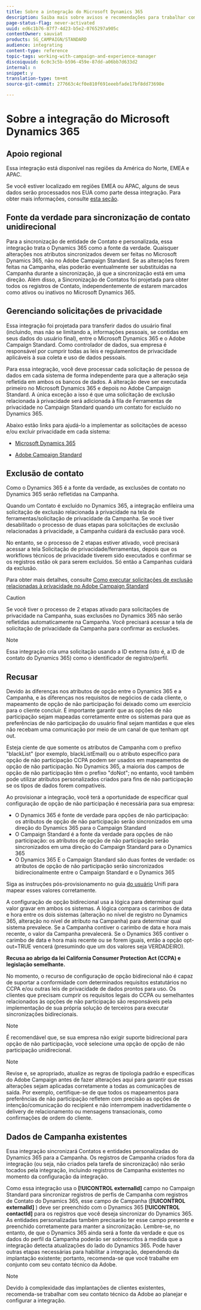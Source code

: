 ```yaml
---
title: Sobre a integração do Microsoft Dynamics 365
description: Saiba mais sobre avisos e recomendações para trabalhar com o Campaign Standard e o Microsoft Dynamics 365
page-status-flag: never-activated
uuid: ed6c1b76-87f7-4d23-b5e2-0765297a905c
contentOwner: sauviat
products: SG_CAMPAIGN/STANDARD
audience: integrating
content-type: reference
topic-tags: working-with-campaign-and-experience-manager
discoiquuid: 6c0c3c5b-b596-459e-87dd-a06bb7d633d2
internal: n
snippet: y
translation-type: tm+mt
source-git-commit: 277663c4cf0e810f691eeebfade17bf8dd73698e

---
```



# Sobre a integração do Microsoft Dynamics 365

## Apoio regional

Essa integração está disponível nas regiões da América do Norte, EMEA e APAC.

Se você estiver localizado em regiões EMEA ou APAC, alguns de seus dados serão processados nos EUA como parte dessa integração. Para obter mais informações, consulte [esta seção](../../reporting/using/about-dynamic-reports.md#dynamic-reporting-usage-agreement).

## Fonte da verdade para sincronização de contato unidirecional

Para a sincronização de entidade de Contato e personalizada, essa integração trata o Dynamics 365 como a fonte da verdade. Quaisquer alterações nos atributos sincronizados devem ser feitas no Microsoft Dynamics 365, não no Adobe Campaign Standard. Se as alterações forem feitas na Campanha, elas poderão eventualmente ser substituídas na Campanha durante a sincronização, já que a sincronização está em uma direção.  Além disso, a Sincronização de Contatos foi projetada para obter todos os registros de Contato, independentemente de estarem marcados como ativos ou inativos no Microsoft Dynamics 365.

## Gerenciando solicitações de privacidade

Essa integração foi projetada para transferir dados do usuário final (incluindo, mas não se limitando a, informações pessoais, se contidas em seus dados do usuário final), entre o Microsoft Dynamics 365 e o Adobe Campaign Standard.  Como controlador de dados, sua empresa é responsável por cumprir todas as leis e regulamentos de privacidade aplicáveis à sua coleta e uso de dados pessoais.

Para essa integração, você deve processar cada solicitação de pessoa de dados em cada sistema de forma independente para que a alteração seja refletida em ambos os bancos de dados. A alteração deve ser executada primeiro no Microsoft Dynamics 365 e depois no Adobe Campaign Standard. A única exceção a isso é que uma solicitação de exclusão relacionada à privacidade será adicionada à fila de Ferramentas de privacidade no Campaign Standard quando um contato for excluído no Dynamics 365.

Abaixo estão links para ajudá-lo a implementar as solicitações de acesso e/ou excluir privacidade em cada sistema:

* [Microsoft Dynamics 365](https://docs.microsoft.com/en-us/microsoft-365/compliance/gdpr-dsr-dynamics365?toc=/microsoft-365/enterprise/toc.json)

* [Adobe Campaign Standard](https://www.adobe.io/apis/experiencecloud/gdpr/docs.html)

## Exclusão de contato

Como o Dynamics 365 é a fonte da verdade, as exclusões de contato no Dynamics 365 serão refletidas na Campanha.

Quando um Contato é excluído no Dynamics 365, a integração enfileira uma solicitação de exclusão relacionada à privacidade na tela de ferramentas/solicitação de privacidade da Campanha.  Se você tiver desabilitado o processo de duas etapas para solicitações de exclusão relacionadas à privacidade, a Campanha cuidará da exclusão para você.

No entanto, se o processo de 2 etapas estiver ativado, você precisará acessar a tela Solicitação de privacidade/ferramentas, depois que os workflows técnicos de privacidade tiverem sido executados e confirmar se os registros estão ok para serem excluídos.  Só então a Campanhas cuidará da exclusão.

Para obter mais detalhes, consulte [Como executar solicitações de exclusão relacionadas à privacidade no Adobe Campaign Standard](https://docs.adobe.com/content/help/pt-BR/campaign-learn/campaign-standard-tutorials/privacy/execute-privacy-requests.html)

>[!CAUTION]
>
>Se você tiver o processo de 2 etapas ativado para solicitações de privacidade na Campanha, suas exclusões no Dynamics 365 não serão refletidas automaticamente na Campanha.  Você precisará acessar a tela de solicitação de privacidade da Campanha para confirmar as exclusões.

>[!NOTE]
>
>Essa integração cria uma solicitação usando a ID externa (isto é, a ID de contato do Dynamics 365) como o identificador de registro/perfil.

## Recusar

Devido às diferenças nos atributos de opção entre o Dynamics 365 e a Campanha, e às diferenças nos requisitos de negócios de cada cliente, o mapeamento de opção de não participação foi deixado como um exercício para o cliente concluir. É importante garantir que as opções de não participação sejam mapeadas corretamente entre os sistemas para que as preferências de não participação do usuário final sejam mantidas e que eles não recebam uma comunicação por meio de um canal de que tenham opt out.

Esteja ciente de que somente os atributos de Campanha com o prefixo &quot;blackList&quot; (por exemplo, blackListEmail) ou o atributo específico para opção de não participação CCPA podem ser usados em mapeamentos de opção de não participação.  No Dynamics 365, a maioria dos campos de opção de não participação têm o prefixo &quot;doNot&quot;; no entanto, você também pode utilizar atributos personalizados criados para fins de não participação se os tipos de dados forem compatíveis.

Ao provisionar a integração, você terá a oportunidade de especificar qual configuração de opção de não participação é necessária para sua empresa:

* O Dynamics 365 é fonte de verdade para opções de não participação: os atributos de opção de não participação serão sincronizados em uma direção do Dynamics 365 para o Campaign Standard
* O Campaign Standard é a fonte da verdade para opções de não participação: os atributos de opção de não participação serão sincronizados em uma direção do Campaign Standard para o Dynamics 365
* O Dynamics 365 E o Campaign Standard são duas fontes de verdade: os atributos de opção de não participação serão sincronizados bidirecionalmente entre o Campaign Standard e o Dynamics 365

Siga as instruções pós-provisionamento no guia [do usuário](https://drive.google.com/drive/folders/16seHF45e6bFxHX15zWLqFLEXymCuA_wn) Unifi para mapear esses valores corretamente.

A configuração de opção bidirecional usa a lógica para determinar qual valor gravar em ambos os sistemas.  A lógica compara os carimbos de data e hora entre os dois sistemas (alteração no nível de registro no Dynamics 365, alteração no nível de atributo na Campanha) para determinar qual sistema prevalece.  Se a Campanha contiver o carimbo de data e hora mais recente, o valor da Campanha prevalecerá.  Se o Dynamics 365 contiver o carimbo de data e hora mais recente ou se forem iguais, então a opção opt-out=TRUE vencerá (presumindo que um dos valores seja VERDADEIRO).

**Recusa ao abrigo da lei California Consumer Protection Act (CCPA) e legislação semelhante.**

No momento, o recurso de configuração de opção bidirecional não é capaz de suportar a conformidade com determinados requisitos estatutários no CCPA e/ou outras leis de privacidade de dados prontos para uso. Os clientes que precisam cumprir os requisitos legais do CCPA ou semelhantes relacionados às opções de não participação são responsáveis pela implementação de sua própria solução de terceiros para executar sincronizações bidirecionais.

>[!NOTE]
>
>É recomendável que, se sua empresa não exigir suporte bidirecional para opção de não participação, você selecione uma opção de opção de não participação unidirecional.

>[!NOTE]
>
>Revise e, se apropriado, atualize as regras de tipologia padrão e específicas do Adobe Campaign antes de fazer alterações aqui para garantir que essas alterações sejam aplicadas corretamente a todas as comunicações de saída. Por exemplo, certifique-se de que todos os mapeamentos para preferências de não participação refletem com precisão as opções de intenção/comunicação do recipient e não interrompem inadvertidamente o delivery de relacionamento ou mensagens transacionais, como confirmações de ordem do cliente.

## Dados de Campanha existentes

Essa integração sincronizará Contatos e entidades personalizadas do Dynamics 365 para a Campanha. Os registros de Campanha criados fora da integração (ou seja, não criados pela tarefa de sincronização) não serão tocados pela integração, incluindo registros de Campanha existentes no momento da configuração da integração.

Como essa integração usa o **[!UICONTROL externalId]** campo no Campaign Standard para sincronizar registros de perfis de Campanha com registros de Contato do Dynamics 365, esse campo de Campanha (**[!UICONTROL externalId]** ) deve ser preenchido com o Dynamics 365 **[!UICONTROL contactId]** para os registros que você deseja sincronizar do Dynamics 365.  As entidades personalizadas também precisarão ter esse campo presente e preenchido corretamente para manter a sincronização.  Lembre-se, no entanto, de que o Dynamics 365 ainda será a fonte da verdade e que os dados do perfil da Campanha poderão ser sobrescritos à medida que a integração detecta atualizações do lado do Dynamics 365.  Pode haver outras etapas necessárias para habilitar a integração, dependendo da implantação existente; portanto, recomenda-se que você trabalhe em conjunto com seu contato técnico da Adobe.

>[!NOTE]
>
>Devido à complexidade das implantações de clientes existentes, recomenda-se trabalhar com seu contato técnico da Adobe ao planejar e configurar a integração.
